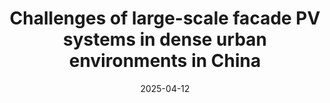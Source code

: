 ---
title: "Challenges of large-scale facade PV systems in dense urban environments in China"
date: 2025-04-12
authors: ["Weili Liu", "Zhiyong Tian", "Maomao Hu", "etc."]
publication_types: ["2"]
featured: false
publication: "*The Innovation Energy*"
doi: "https://doi.org/10.59717/j.xinn-energy.2025.100091"
---